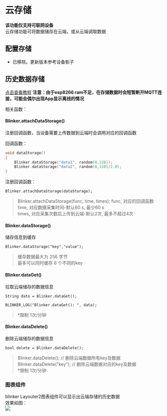 # 云存储  

**该功能仅支持可联网设备**  
云存储功能可将数据储存在云端，或从云端调取数据  

## 配置存储   
- 已移除。更新版本参考设备影子  
  

## 历史数据存储  

[点击查看教程](https://www.arduino.cn/thread-85699-1-1.html)
**注意：由于esp8266 ram不足，在存储数据时会短暂断开MQTT连接，可能会偶尔出现App显示离线的情况**

相关函数：  

#### Blinker.attachDataStorage()

注册回调函数，当设备需要上传数据到云端时会调用对应的回调函数  

回调函数：
```cpp
void dataStorage()
{
    Blinker.dataStorage("data1", random(0,120));
    Blinker.dataStorage("data2", random(0,120)/2.0);
}
```

注册回调函数：

``` 
Blinker.attachDataStorage(dataStorage);
```

> Blinker.attachDataStorage(func, time, times); 
> func, 对应的回调函数  
> time, 对应数据采集时间-默认60 s, 最少60 s  
> times, 对应采集次数后上传到云端-默认2次, 最多不超过4次  

#### Blinker.dataStorage()

储存信息到缓存

``` 
Blinker.dataStorage("key","value");
```

> 缓存数据最大为 256 字节  
> 最多可以同时缓存 6 个不同的key  

#### Blinker.dataGet()

拉取云端储存的数据信息

``` 
String data = Blinker.dataGet();

BLINKER_LOG("Blinker.dataGet(): ", data);
```

> *限制 1次/分钟  

#### Blinker.dataDelete()

删除云端储存的数据信息

``` 
bool delete = Blinker.dataDelete();
```

> Blinker.dataDelete(); // 删除云端数据所有key及数据  
> Blinker.dataDelete("key"); // 删除云端数据对应的key及数据  
> *限制 1次/分钟  

### 图表组件  

blinker Layouter2图表组件可以显示出云端存储的历史数据  
效果如图：  
![](assets/004/04-1555223133000.png)
